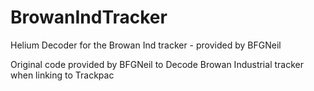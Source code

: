# BrowanIndTracker
Helium Decoder for the Browan Ind tracker - provided by BFGNeil

Original code provided by BFGNeil to Decode Browan Industrial tracker when linking to Trackpac
